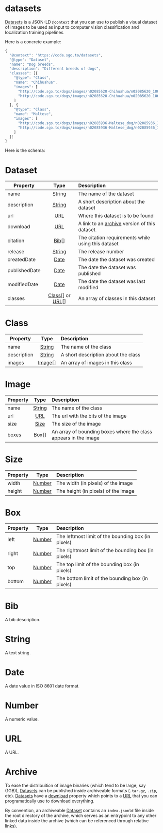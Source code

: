 # datasets

[Datasets](#dataset) is a JSON-LD ```@context``` that you can use to publish a visual dataset of images to be used as input to computer vision classification and localization training pipelines.

Here is a concrete example:

```javascript
{
  "@context": "https://code.sgo.to/datasets",
  "@type": "Dataset",
  "name": "Dog breeds",
  "description": "Different breeds of dogs",
  "classes": [{
    "@type": "Class",
    "name": "Chihuahua",
    "images": [
      "http://code.sgo.to/dogs/images/n02085620-Chihuahua/n02085620_10074.jpg",
      "http://code.sgo.to/dogs/images/n02085620-Chihuahua/n02085620_10621.jpg"
    ]
  }, {
    "@type": "Class",
    "name": "Maltese",
    "images": [
      "http://code.sgo.to/dogs/images/n02085936-Maltese_dog/n02085936_10073.jpg",
      "http://code.sgo.to/dogs/images/n02085936-Maltese_dog/n02085936_10148.jpg"
    ]
  }]
}
```

Here is the schema:

# Dataset

| Property      | Type                                  | Description                                                      |
| ------------- |:-------------------------------------:| :----------------------------------------------------------------|
| name          | [String](#string)                     | The name of the dataset                                          |
| description   | [String](#string)                     | A short description about the dataset                            |
| url           | [URL](#url)                           | Where this dataset is to be found                                |
| download      | [URL](#url)                           | A link to an [archive](#archive) version of this dataset.        |
| citation      | [Bib](#bib)[]                         | The citation requirements while using this dataset               |
| release       | [String](#string)                     | The release number                                               |
| createdDate   | [Date](#date)                         | The date the dataset was created                                 |
| publishedDate | [Date](#date)                         | The date the dataset was published                               |
| modifiedDate  | [Date](#date)                         | The date the dataset was last modified                           |
| classes       | [Class](#class)[] or [URL](#url)[]    | An array of classes in this dataset                              |
      
# Class

| Property      | Type                                   | Description                                                      |
| ------------- |:--------------------------------------:| :----------------------------------------------------------------|
| name          | [String](#string)                      | The name of the class                                            |
| description   | [String](#string)                      | A short description about the class                              |
| images        | [Image](#image)[]                      | An array of images in this class                                 |

# Image

| Property      | Type                                   | Description                                                      |
| ------------- |:--------------------------------------:| :----------------------------------------------------------------|
| name          | [String](#string)                      | The name of the class                                            |
| url           | [URL](#url)                            | The url with the bits of the image                               |
| size          | [Size](#size)                          | The size of the image                                            |
| boxes         | [Box](#box)[]                          | An array of bounding boxes where the class appears in the image  |

# Size

| Property      | Type                                   | Description                                                      |
| ------------- |:--------------------------------------:| :----------------------------------------------------------------|
| width         | [Number](#number)                      | The width (in pixels) of the image                               |
| height        | [Number](#number)                      | The height (in pixels) of the image                              |

# Box

| Property      | Type                                   | Description                                                      |
| ------------- |:--------------------------------------:| :----------------------------------------------------------------|
| left          | [Number](#number)                      | The leftmost limit of the bounding box (in pixels)               |
| right         | [Number](#number)                      | The rightmost limit of the bounding box (in pixels)              |
| top           | [Number](#number)                      | The top limit of the bounding box (in pixels)                    |
| bottom        | [Number](#number)                      | The bottom limit of the bounding box (in pixels)                 |

# Bib

A bib description.

# String

A text string.

# Date

A date value in ISO 8601 date format.

# Number

A numeric value.

# URL

A URL.

# Archive

To ease the distribuition of image binaries (which tend to be large, say (1GB)), [Datasets](#dataset) can be published inside archiveable formats (```.tar.gz```, ```.zip```, etc). [Datasets](#dataset) have a [download](#download) property which points to a [URL](#url) that you can programatically use to download everything.

By convention, an archiveable [Dataset](#dataset) contains an ```index.jsonld``` file inside the root directory of the archive, which serves as an entrypoint to any other linked data inside the archive (which can be referenced through relative links).
